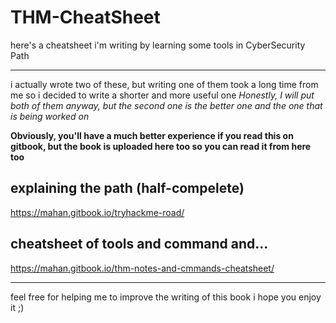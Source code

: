 # THM-CheatSheet
here's a cheatsheet i'm writing by learning some tools in CyberSecurity Path

---

i actually wrote two of these, but writing one of them took a long time from me so i decided to write a shorter and more useful one
_Honestly, I will put both of them anyway, but the second one is the better one and the one that is being worked on_

**Obviously, you'll have a much better experience if you read this on gitbook, but the book is uploaded here too so you can read it from here too**


## explaining the path (half-compelete)
https://mahan.gitbook.io/tryhackme-road/

## cheatsheet of tools and command and...
https://mahan.gitbook.io/thm-notes-and-cmmands-cheatsheet/

---

feel free for helping me to improve the writing of this book
i hope you enjoy it ;)
